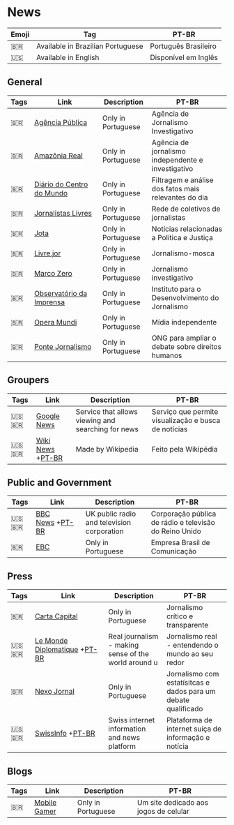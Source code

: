# News

| Emoji | Tag                               | PT-BR                |
| ----- | --------------------------------- | -------------------- |
| 🇧🇷  | Available in Brazilian Portuguese | Português Brasileiro |
| 🇺🇸  | Available in English              | Disponível em Inglês |

## General

| Tags | Link                                                                   | Description        | PT-BR                                                |
| ---- | ---------------------------------------------------------------------- | ------------------ | ---------------------------------------------------- |
| 🇧🇷 | [Agência Pública](https://apublica.org/)                               | Only in Portuguese | Agência de Jornalismo Investigativo                  |
| 🇧🇷 | [Amazônia Real](https://amazoniareal.com.br/)                          | Only in Portuguese | Agência de jornalismo independente e investigativo   |
| 🇧🇷 | [Diário do Centro do Mundo](https://www.diariodocentrodomundo.com.br/) | Only in Portuguese | Filtragem e análise dos fatos mais relevantes do dia |
| 🇧🇷 | [Jornalistas Livres](https://jornalistaslivres.org/)                   | Only in Portuguese | Rede de coletivos de jornalistas                     |
| 🇧🇷 | [Jota](https://www.jota.info/)                                         | Only in Portuguese | Notícias relacionadas a Política e Justiça           |
| 🇧🇷 | [Livre.jor](https://livre.jor.br/)                                     | Only in Portuguese | Jornalismo-mosca                                     |
| 🇧🇷 | [Marco Zero](https://marcozero.org/) | Only in Portuguese | Jornalismo investigativo |
| 🇧🇷 | [Observatório da Imprensa](https://www.observatoriodaimprensa.com.br/) | Only in Portuguese | Instituto para o Desenvolvimento do Jornalismo       |
| 🇧🇷 | [Opera Mundi](https://operamundi.uol.com.br/)                          | Only in Portuguese | Mídia independente                                   |
| 🇧🇷 | [Ponte Jornalismo](https://ponte.org/)                                 | Only in Portuguese | ONG para ampliar o debate sobre direitos humanos     |

## Groupers

| Tags     | Link                                                                                                | Description                                        | PT-BR                                                |
| -------- | --------------------------------------------------------------------------------------------------- | -------------------------------------------------- | ---------------------------------------------------- |
| 🇺🇸🇧🇷 | [Google News](https://news.google.com/)                                                             | Service that allows viewing and searching for news | Serviço que permite visualização e busca de notícias |
| 🇺🇸🇧🇷 | [Wiki News](https://www.wikinews.org/) +[PT-BR](https://pt.wikinews.org/wiki/P%C3%A1gina_principal) | Made by Wikipedia                                  | Feito pela Wikipédia                                 |

## Public and Government

| Tags     | Link                                                                      | Description                                | PT-BR                                                  |
| -------- | ------------------------------------------------------------------------- | ------------------------------------------ | ------------------------------------------------------ |
| 🇺🇸🇧🇷 | [BBC News](https://www.bbc.com/) +[PT-BR](https://www.bbc.com/portuguese) | UK public radio and television corporation | Corporação pública de rádio e televisão do Reino Unido |
| 🇧🇷     | [EBC](https://www.ebc.com.br/)                                            | Only in Portuguese                         | Empresa Brasil de Comunicação                          |

## Press

| Tags     | Link                                                                                    | Description                                          | PT-BR                                                          |
| -------- | --------------------------------------------------------------------------------------- | ---------------------------------------------------- | -------------------------------------------------------------- |
| 🇧🇷     | [Carta Capital](https://www.cartacapital.com.br/)                                       | Only in Portuguese                                   | Jornalismo crítico e transparente                              |
| 🇺🇸🇧🇷 | [Le Monde Diplomatique](https://mondediplo.com/) +[PT-BR](https://diplomatique.org.br/) | Real journalism - making sense of the world around u | Jornalismo real - entendendo o mundo ao seu redor              |
| 🇧🇷     | [Nexo Jornal](https://www.nexojornal.com.br/)                                           | Only in Portuguese                                   | Jornalismo com estatísitcas e dados para um debate qualificado |
| 🇺🇸🇧🇷 | [SwissInfo](https://www.swissinfo.ch/eng) +[PT-BR](https://www.swissinfo.ch/por/)       | Swiss internet information and news platform         | Plataforma de internet suíça de informação e notícia           |

## Blogs

| Tags | Link                                                    | Description        | PT-BR                                 |
| ---- | ------------------------------------------------------- | ------------------ | ------------------------------------- |
| 🇧🇷 | [Mobile Gamer](https://www.mobilegamer.com.br/noticias) | Only in Portuguese | Um site dedicado aos jogos de celular |